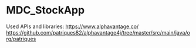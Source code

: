 # MDC_StockApp

Used APIs and libraries:
https://www.alphavantage.co/
https://github.com/patriques82/alphavantage4j/tree/master/src/main/java/org/patriques
